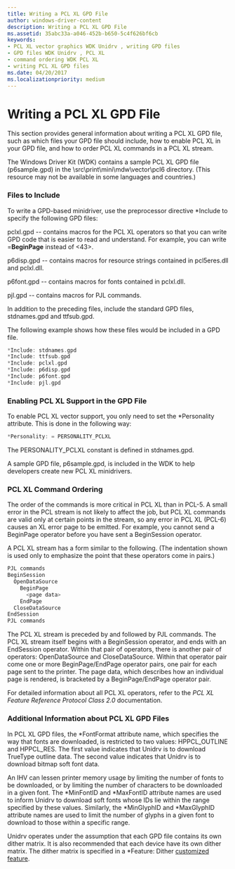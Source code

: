 ```yaml
---
title: Writing a PCL XL GPD File
author: windows-driver-content
description: Writing a PCL XL GPD File
ms.assetid: 35abc33a-a046-452b-b650-5c4f626bf6cb
keywords:
- PCL XL vector graphics WDK Unidrv , writing GPD files
- GPD files WDK Unidrv , PCL XL
- command ordering WDK PCL XL
- writing PCL XL GPD files
ms.date: 04/20/2017
ms.localizationpriority: medium
---
```


# Writing a PCL XL GPD File





This section provides general information about writing a PCL XL GPD file, such as which files your GPD file should include, how to enable PCL XL in your GPD file, and how to order PCL XL commands in a PCL XL stream.

The Windows Driver Kit (WDK) contains a sample PCL XL GPD file (p6sample.gpd) in the \\src\\print\\mini\\mdw\\vector\\pcl6 directory. (This resource may not be available in some languages and countries.)

### Files to Include

To write a GPD-based minidriver, use the preprocessor directive \*Include to specify the following GPD files:

pclxl.gpd -- contains macros for the PCL XL operators so that you can write GPD code that is easier to read and understand. For example, you can write =**BeginPage** instead of &lt;43&gt;.

p6disp.gpd -- contains macros for resource strings contained in pcl5eres.dll and pclxl.dll.

p6font.gpd -- contains macros for fonts contained in pclxl.dll.

pjl.gpd -- contains macros for PJL commands.

In addition to the preceding files, include the standard GPD files, stdnames.gpd and ttfsub.gpd.

The following example shows how these files would be included in a GPD file.

```cpp
*Include: stdnames.gpd
*Include: ttfsub.gpd
*Include: pclxl.gpd
*Include: p6disp.gpd
*Include: p6font.gpd
*Include: pjl.gpd
```

### Enabling PCL XL Support in the GPD File

To enable PCL XL vector support, you only need to set the \*Personality attribute. This is done in the following way:

```cpp
*Personality: = PERSONALITY_PCLXL
```

The PERSONALITY\_PCLXL constant is defined in stdnames.gpd.

A sample GPD file, p6sample.gpd, is included in the WDK to help developers create new PCL XL minidrivers.

### PCL XL Command Ordering

The order of the commands is more critical in PCL XL than in PCL-5. A small error in the PCL stream is not likely to affect the job, but PCL XL commands are valid only at certain points in the stream, so any error in PCL XL (PCL-6) causes an XL error page to be emitted. For example, you cannot send a BeginPage operator before you have sent a BeginSession operator.

A PCL XL stream has a form similar to the following. (The indentation shown is used only to emphasize the point that these operators come in pairs.)

```cpp
PJL commands
BeginSession
  OpenDataSource
    BeginPage
      <page data>
    EndPage
  CloseDataSource
EndSession
PJL commands
```

The PCL XL stream is preceded by and followed by PJL commands. The PCL XL stream itself begins with a BeginSession operator, and ends with an EndSession operator. Within that pair of operators, there is another pair of operators: OpenDataSource and CloseDataSource. Within that operator pair come one or more BeginPage/EndPage operator pairs, one pair for each page sent to the printer. The page data, which describes how an individual page is rendered, is bracketed by a BeginPage/EndPage operator pair.

For detailed information about all PCL XL operators, refer to the *PCL XL Feature Reference Protocol Class 2.0* documentation.

### Additional Information about PCL XL GPD Files

In PCL XL GPD files, the \*FontFormat attribute name, which specifies the way that fonts are downloaded, is restricted to two values: HPPCL\_OUTLINE and HPPCL\_RES. The first value indicates that Unidrv is to download TrueType outline data. The second value indicates that Unidrv is to download bitmap soft font data.

An IHV can lessen printer memory usage by limiting the number of fonts to be downloaded, or by limiting the number of characters to be downloaded in a given font. The \*MinFontID and \*MaxFontID attribute names are used to inform Unidrv to download soft fonts whose IDs lie within the range specified by these values. Similarly, the \*MinGlyphID and \*MaxGlyphID attribute names are used to limit the number of glyphs in a given font to download to those within a specific range.

Unidrv operates under the assumption that each GPD file contains its own dither matrix. It is also recommended that each device have its own dither matrix. The dither matrix is specified in a \*Feature: Dither [customized feature](customized-features.md).

 

 




